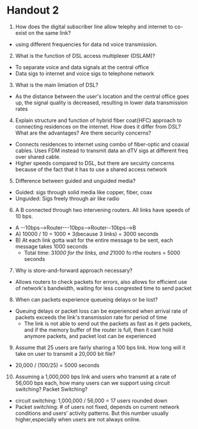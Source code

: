 # Handout 2
1) How does the digital subscriber line allow telephy and internet to co-exist on the same link?
  * using different frequencies for data nd voice transmission.
2) What is the function of DSL access multiplexer (DSLAM)?
  * To separate voice and data signals at the central office
  * Data sigs to internet and voice sigs to telephone network
3) What is the main limiation of DSL?
  * As the distance between the user's location and the central office goes up, the signal quality is decreased, resulting in lower data transmission rates
4) Explain structure and function of hybrid fiber coat(HFC) approach to connecting residences on the internet. How does it differ from DSL? What are the advantages? Are there security concerns?
  * Connects residences to internet using combo of fiber-optic and coaxial cables. Uses FDM instead to transmit data an dTV sigs at different freq over shared cable.
  * Higher speeds compared to DSL, but there are secuirty concerns because of the fact that it has to use a shared access network
5) Difference between guided and unguided media?
  * Guided: sigs through solid media like copper, fiber, coax
  * Unguided: Sigs freely through air like radio
6) A B connected through two intervening routers. All links have speeds of 10 bps.
  * A --10bps-->Router---10bps-->Router--10bps-->B
  * A) 10000 / 10 = 1000 * 3(because 3 links) = 3000 seconds
  * B) At each link gotta wait for the entire message to be sent, each message takes 1000 seconds
    * Total time: 3*1000 for the links, and 2*1000 fo rthe routers = 5000 seconds
7) Why is store-and-forward approach necessary?
* Allows routers to check packets for errors, also allows for efficient use of network's bandwidth, waiting for less congrested time to send packet
8) When can packets experience queueing delays or be lost?
* Queuing delays or packet loss can be experienced when arrival rate of packets exceeds the link's transmission rate for period of time
  * The link is not able to send out the packets as fast as it gets packets, and if the memory buffer of the router is full, then it cant hold anymore packets, and packet lost can be experienced
9) Assume that 25 users are fairly sharing a 100 bps link. How long will it take on user to transmit a 20,000 bit file?
* 20,000 / (100/25) = 5000 seconds
10) Assuming a 1,000,000 bps link and users who transmit at a rate of 56,000 bps each, how many users can we support using circuit switching? Packet Switching?
*  circuit switching: 1,000,000 / 56,000 = 17 users rounded down
*  Packet switching: # of users not fixed, depends on current network conditions and users' activity patterns. But this number usually higher,especially when users are not always online. 
